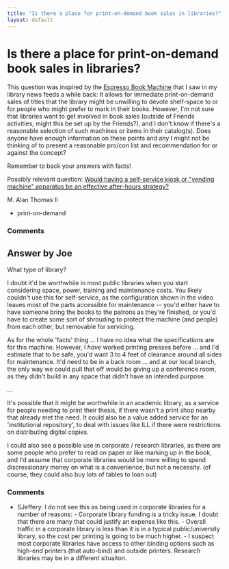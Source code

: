 ```yaml
---
title: "Is there a place for print-on-demand book sales in libraries?"
layout: default
---
```

Is there a place for print-on-demand book sales in libraries?
=====================
This question was inspired by the [Espresso Book
Machine](http://www.youtube.com/watch?v=Q946sfGLxm4) that I saw in my
library news feeds a while back: It allows for immediate print-on-demand
sales of titles that the library might be unwilling to devote
shelf-space to or for people who might prefer to mark in their books.
However, I'm not sure that libraries want to get involved in book sales
(outside of Friends activities; might this be set up by the Friends?),
and I don't know if there's a reasonable selection of such machines or
items in their catalog(s). Does anyone have enough information on these
points and any I might not be thinking of to present a reasonable
pro/con list and recommendation for or against the concept?

Remember to back your answers with facts!

Possibly relevant question: [Would having a self-service kiosk or
"vending machine" apparatus be an effective after-hours
strategy?](http://libraries.stackexchange.com/q/572/345)

M. Alan Thomas II

<ul class="tags"><li class="tag">print-on-demand</li></ul>

### Comments ###


Answer by Joe
----------------
What type of library?

I doubt it'd be worthwhile in most public libraries when you start
considering space, power, training and maintenance costs. You likely
couldn't use this for self-service, as the configuration shown in the
video leaves most of the parts accessible for maintenance -- you'd
either have to have someone bring the books to the patrons as they're
finished, or you'd have to create some sort of shrouding to protect the
machine (and people) from each other, but removable for servicing.

As for the whole 'facts' thing ... I have no idea what the
specifications are for this machine. However, I *have* worked printing
presses before ... and I'd estimate that to be safe, you'd want 3 to 4
feet of clearance around all sides for maintenance. It'd need to be in a
back room ... and at our local branch, the only way we could pull that
off would be giving up a conference room, as they didn't build in any
space that didn't have an intended purpose.

...

It's possible that it might be worthwhile in an academic library, as a
service for people needing to print their thesis, if there wasn't a
print shop nearby that already met the need. It could also be a value
added service for an 'institutional repository', to deal with issues
like ILL if there were restrictions on distributing digital copies.

I could also see a possible use in corporate / research libraries, as
there are some people who prefer to read on paper or like marking up in
the book, and I'd assume that corporate libraries would be more willing
to spend discressionary money on what is a convenience, but not a
necessity. (of course, they could also buy lots of tables to loan out)

### Comments ###
* SJeffery: I do not see this as being used in corporate libraries for a number of
reasons: - Corporate library funding is a tricky issue. I doubt that
there are many that could justify an expense like this. - Overall
traffic in a corporate library is less than it is in a typical
public/university library, so the cost per printing is going to be much
higher. - I suspect most corporate libraries have access to other
binding options such as high-end printers (that auto-bind) and outside
printers. Research libraries may be in a different situaiton.

